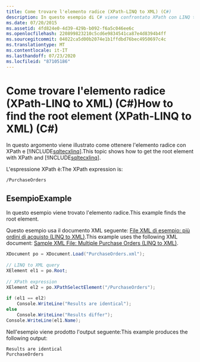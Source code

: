 ```yaml
---
title: Come trovare l'elemento radice (XPath-LINQ to XML) (C#)
description: In questo esempio di C# viene confrontato XPath con LINQ to XML come ottenere l'elemento radice per un documento XML di esempio.
ms.date: 07/20/2015
ms.assetid: 4fd824e0-4d39-429b-b092-f6a5c046ee6c
ms.openlocfilehash: 220899823210c5cd6e9834541ca87e4d8394b4ff
ms.sourcegitcommit: 04022ca5d00b2074e1b1ffdbd76bec4950697c4c
ms.translationtype: MT
ms.contentlocale: it-IT
ms.lasthandoff: 07/23/2020
ms.locfileid: "87105186"
---
```

# <a name="how-to-find-the-root-element-xpath-linq-to-xml-c"></a><span data-ttu-id="34dac-103">Come trovare l'elemento radice (XPath-LINQ to XML) (C#)</span><span class="sxs-lookup"><span data-stu-id="34dac-103">How to find the root element (XPath-LINQ to XML) (C#)</span></span>
<span data-ttu-id="34dac-104">In questo argomento viene illustrato come ottenere l'elemento radice con XPath e [!INCLUDE[sqltecxlinq](~/includes/sqltecxlinq-md.md)].</span><span class="sxs-lookup"><span data-stu-id="34dac-104">This topic shows how to get the root element with XPath and [!INCLUDE[sqltecxlinq](~/includes/sqltecxlinq-md.md)].</span></span>  
  
 <span data-ttu-id="34dac-105">L'espressione XPath è:</span><span class="sxs-lookup"><span data-stu-id="34dac-105">The XPath expression is:</span></span>  
  
 `/PurchaseOrders`  
  
## <a name="example"></a><span data-ttu-id="34dac-106">Esempio</span><span class="sxs-lookup"><span data-stu-id="34dac-106">Example</span></span>  
 <span data-ttu-id="34dac-107">In questo esempio viene trovato l'elemento radice.</span><span class="sxs-lookup"><span data-stu-id="34dac-107">This example finds the root element.</span></span>  
  
 <span data-ttu-id="34dac-108">Questo esempio usa il documento XML seguente: [File XML di esempio: più ordini di acquisto (LINQ to XML)](./sample-xml-file-multiple-purchase-orders-linq-to-xml.md).</span><span class="sxs-lookup"><span data-stu-id="34dac-108">This example uses the following XML document: [Sample XML File: Multiple Purchase Orders (LINQ to XML)](./sample-xml-file-multiple-purchase-orders-linq-to-xml.md).</span></span>  
  
```csharp  
XDocument po = XDocument.Load("PurchaseOrders.xml");  
  
// LINQ to XML query  
XElement el1 = po.Root;  
  
// XPath expression  
XElement el2 = po.XPathSelectElement("/PurchaseOrders");  
  
if (el1 == el2)  
    Console.WriteLine("Results are identical");  
else  
    Console.WriteLine("Results differ");  
Console.WriteLine(el1.Name);  
```  
  
 <span data-ttu-id="34dac-109">Nell'esempio viene prodotto l'output seguente:</span><span class="sxs-lookup"><span data-stu-id="34dac-109">This example produces the following output:</span></span>  
  
```output  
Results are identical  
PurchaseOrders  
```  
